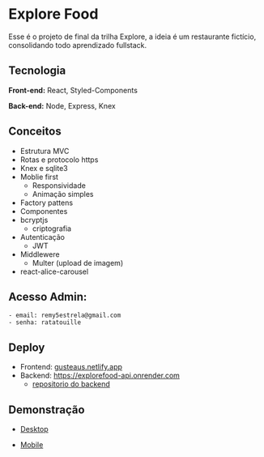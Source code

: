 
# Explore Food

Esse é o projeto de final da trilha Explore, a ideia é um restaurante fictício, consolidando todo aprendizado fullstack.

## Tecnologia

**Front-end:** React, Styled-Components

**Back-end:** Node, Express, Knex

## Conceitos

- Estrutura MVC
- Rotas e protocolo https
- Knex e sqlite3
- Moblie first
    - Responsividade
    - Animação simples
- Factory pattens
- Componentes
- bcryptjs
    - criptografia
- Autenticação
    - JWT
- Middlewere
    - Multer (upload de imagem)
- react-alice-carousel

## Acesso Admin: 
    - email: remy5estrela@gmail.com
    - senha: ratatouille
## Deploy
- Frontend: [gusteaus.netlify.app](https://gusteaus.netlify.app/)
- Backend: https://explorefood-api.onrender.com
  - [repositorio do backend](https://github.com/Patrick-Cabelin/projeto-explore-food-backend)     
## Demonstração

- [Desktop]('./desktop.jpeg')

- [Mobile]('./mobile.jpeg')
